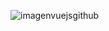 ![imagenvuejsgithub](https://user-images.githubusercontent.com/27843359/88993769-36e74700-d2bd-11ea-8e40-a7e33355948c.jpg)

